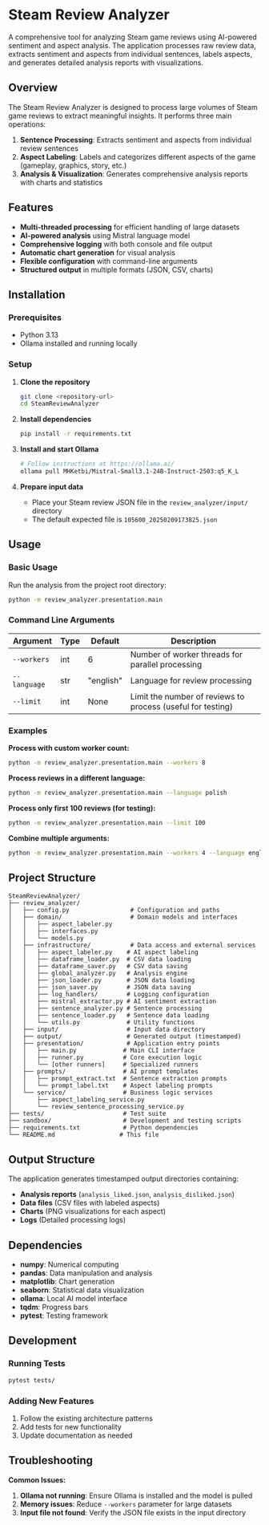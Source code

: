 # Steam Review Analyzer

A comprehensive tool for analyzing Steam game reviews using AI-powered sentiment and aspect analysis. The application processes raw review data, extracts sentiment and aspects from individual sentences, labels aspects, and generates detailed analysis reports with visualizations.

## Overview

The Steam Review Analyzer is designed to process large volumes of Steam game reviews to extract meaningful insights. It performs three main operations:

1. **Sentence Processing**: Extracts sentiment and aspects from individual review sentences
2. **Aspect Labeling**: Labels and categorizes different aspects of the game (gameplay, graphics, story, etc.)
3. **Analysis & Visualization**: Generates comprehensive analysis reports with charts and statistics

## Features

- **Multi-threaded processing** for efficient handling of large datasets
- **AI-powered analysis** using Mistral language model
- **Comprehensive logging** with both console and file output
- **Automatic chart generation** for visual analysis
- **Flexible configuration** with command-line arguments
- **Structured output** in multiple formats (JSON, CSV, charts)

## Installation

### Prerequisites

- Python 3.13
- Ollama installed and running locally

### Setup

1. **Clone the repository**
   ```bash
   git clone <repository-url>
   cd SteamReviewAnalyzer
   ```

2. **Install dependencies**
   ```bash
   pip install -r requirements.txt
   ```

3. **Install and start Ollama**
   ```bash
   # Follow instructions at https://ollama.ai/
   ollama pull MHKetbi/Mistral-Small3.1-24B-Instruct-2503:q5_K_L
   ```

4. **Prepare input data**
   - Place your Steam review JSON file in the `review_analyzer/input/` directory
   - The default expected file is `105600_20250209173825.json`

## Usage

### Basic Usage

Run the analysis from the project root directory:

```bash
python -m review_analyzer.presentation.main
```

### Command Line Arguments

| Argument | Type | Default | Description |
|----------|------|---------|-------------|
| `--workers` | int | 6 | Number of worker threads for parallel processing |
| `--language` | str | "english" | Language for review processing |
| `--limit` | int | None | Limit the number of reviews to process (useful for testing) |

### Examples

**Process with custom worker count:**
```bash
python -m review_analyzer.presentation.main --workers 8
```

**Process reviews in a different language:**
```bash
python -m review_analyzer.presentation.main --language polish
```

**Process only first 100 reviews (for testing):**
```bash
python -m review_analyzer.presentation.main --limit 100
```

**Combine multiple arguments:**
```bash
python -m review_analyzer.presentation.main --workers 4 --language english --limit 50
```

## Project Structure

```
SteamReviewAnalyzer/
├── review_analyzer/
│   ├── config.py                 # Configuration and paths
│   ├── domain/                   # Domain models and interfaces
│   │   ├── aspect_labeler.py
│   │   ├── interfaces.py
│   │   └── models.py
│   ├── infrastructure/           # Data access and external services
│   │   ├── aspect_labeler.py    # AI aspect labeling
│   │   ├── dataframe_loader.py  # CSV data loading
│   │   ├── dataframe_saver.py   # CSV data saving
│   │   ├── global_analyzer.py   # Analysis engine
│   │   ├── json_loader.py       # JSON data loading
│   │   ├── json_saver.py        # JSON data saving
│   │   ├── log_handlers/        # Logging configuration
│   │   ├── mistral_extractor.py # AI sentiment extraction
│   │   ├── sentence_analyzer.py # Sentence processing
│   │   ├── sentence_loader.py   # Sentence data loading
│   │   └── utils.py             # Utility functions
│   ├── input/                   # Input data directory
│   ├── output/                  # Generated output (timestamped)
│   ├── presentation/            # Application entry points
│   │   ├── main.py             # Main CLI interface
│   │   ├── runner.py           # Core execution logic
│   │   └── [other runners]     # Specialized runners
│   ├── prompts/                # AI prompt templates
│   │   ├── prompt_extract.txt  # Sentence extraction prompts
│   │   └── prompt_label.txt    # Aspect labeling prompts
│   └── service/                # Business logic services
│       ├── aspect_labeling_service.py
│       └── review_sentence_processing_service.py
├── tests/                      # Test suite
├── sandbox/                    # Development and testing scripts
├── requirements.txt            # Python dependencies
└── README.md                  # This file
```

## Output Structure

The application generates timestamped output directories containing:

- **Analysis reports** (`analysis_liked.json`, `analysis_disliked.json`)
- **Data files** (CSV files with labeled aspects)
- **Charts** (PNG visualizations for each aspect)
- **Logs** (Detailed processing logs)

## Dependencies

- **numpy**: Numerical computing
- **pandas**: Data manipulation and analysis
- **matplotlib**: Chart generation
- **seaborn**: Statistical data visualization
- **ollama**: Local AI model interface
- **tqdm**: Progress bars
- **pytest**: Testing framework

## Development

### Running Tests

```bash
pytest tests/
```

### Adding New Features

1. Follow the existing architecture patterns
2. Add tests for new functionality
3. Update documentation as needed

## Troubleshooting

**Common Issues:**

1. **Ollama not running**: Ensure Ollama is installed and the model is pulled
2. **Memory issues**: Reduce `--workers` parameter for large datasets
3. **Input file not found**: Verify the JSON file exists in the input directory